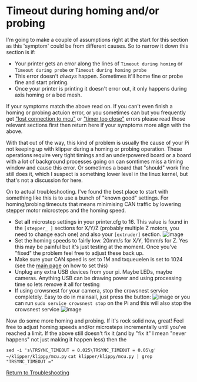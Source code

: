 # Timeout during homing and/or probing

I'm going to make a couple of assumptions right at the start for this section as this 'symptom' could be from different causes. So to narrow it down this section is if:

- Your printer gets an error along the lines of `Timeout during homing` or `Timeout during probe` or `Timeout during homing probe`
- This error doesn't *always* happen. Sometimes it'll home fine or probe fine and start printing.
- Once your printer is printing it doesn't error out, it only happens during axis homing or a bed mesh.

If your symptoms match the above read on. If you can't even finish a homing or probing actuion error, or you sometimes can but you frequently get ["lost connection to mcu"](./lost_connection_to_mcu.md) or ["timer too close"](./timer_too_close.md) errors please read those relevant sections first then return here if your symptoms more align with the above.

With that out of the way, this kind of problem is usually the cause of your Pi not keeping up with klipper during a homing or probing operation. These operations require very tight timings and an underpowered board or a board with a lot of background processes going on can somtimes miss a timing window and cause this error. Or sometimes a board that "should" work fine still does it, which I suspect is something lower level in the linux kernel, but that's not a discussion for here.

On to actual troubleshooting. I've found the best place to start with something like this is to use a bunch of "known good" settings. For homing/probing timeouts that means minimising CAN traffic by lowering stepper motor microsteps and the homing speed.

- Set **all** microstep settings in your printer.cfg to 16. This value is found in the `[stepper_ ]` sections for X/Y/Z (probably multiple Z motors, you need to change each one) and also your `[extruder]` section.
  ![image](https://github.com/Esoterical/voron_canbus/assets/124253477/12fe8458-664c-4a50-86e7-b20845e9a579)
- Set the homing speeds to fairly low. 20mm/s for X/Y, 10mm/s for Z. Yes this may be painful but it's just testing at the moment. Once you've "fixed" the problem feel free to adjust these back up.
- Make sure your CAN speed is set to 1M and txqueuelen is set to 1024 (see the [main page](.../#can0-file-can-speeds-and-transmit-queue-length) on how to set this)
- Unplug any extra USB devices from your pi. Maybe LEDs, maybe cameras. Anything USB can be drawing power and using processing time so lets remove it all for testing
- If using crowsnest for your camera, stop the crowsnest service completely. Easy to do in mainsail, just press the button:
  ![image](https://github.com/Esoterical/voron_canbus/assets/124253477/c0555deb-9cb9-44b5-9679-43500659b2d6)
  or you can run `sudo service crowsnest stop` on the Pi and this will also stop the crowsnest service
  ![image](https://github.com/Esoterical/voron_canbus/assets/124253477/08d74420-1ef5-4223-9e4e-1c735ee70574)


Now do some more homing and probing. If it's rock solid now, great! Feel free to adjust homing speeds and/or microsteps incrementally until you've reached a limit.
If the above still doesn't fix it (and by "fix it" I mean "never happens" not just making it happen less) then the


`sed -i 's\TRSYNC_TIMEOUT = 0.025\TRSYNC_TIMEOUT = 0.05\g' ~/klipper/klippy/mcu.py`
`cat klipper/klippy/mcu.py | grep "TRSYNC_TIMEOUT ="`


[Return to Troubleshooting](./)

